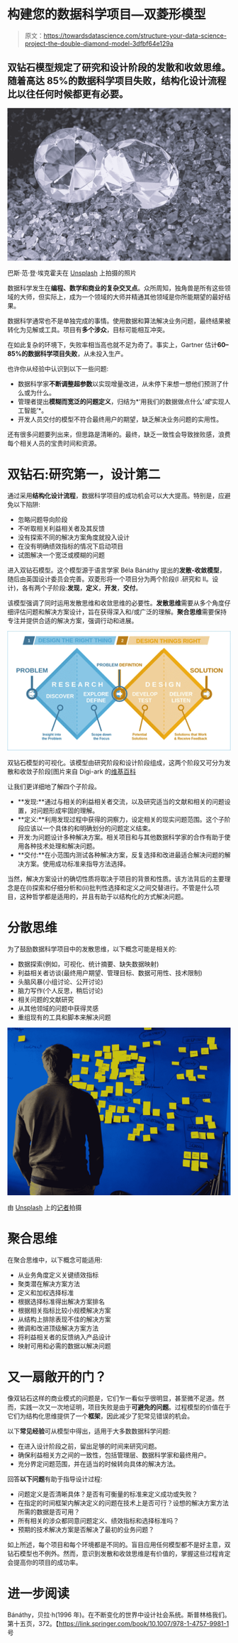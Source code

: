 # 构建您的数据科学项目—双菱形模型

> 原文：<https://towardsdatascience.com/structure-your-data-science-project-the-double-diamond-model-3dfbf64e129a>

## 双钻石模型规定了研究和设计阶段的发散和收敛思维。随着高达 85%的数据科学项目失败，结构化设计流程比以往任何时候都更有必要。

![](img/4bfce3360614284065e63258d737b0df.png)

巴斯·范·登·埃克霍夫在 [Unsplash](https://unsplash.com?utm_source=medium&utm_medium=referral) 上拍摄的照片

数据科学发生在**编程、数学和商业的复杂交叉点**。众所周知，独角兽是所有这些领域的大师，但实际上，成为一个领域的大师并精通其他领域是你所能期望的最好结果。

数据科学通常也不是单独完成的事情。使用数据和算法解决业务问题，最终结果被转化为见解或工具。项目有**多个涉众**，目标可能相互冲突。

在如此复杂的环境下，失败率相当高也就不足为奇了。事实上，Gartner 估计**60–85%的数据科学项目失败**，从未投入生产。

也许你从经验中认识到以下一些问题:

*   数据科学家**不断调整超参数**以实现增量改进，从未停下来想一想他们预测了什么或为什么。
*   管理者提出**模糊而宽泛的问题定义**，归结为*‘用我们的数据做点什么’*或*‘实现人工智能’*。
*   开发人员交付的模型不符合最终用户的期望，缺乏解决业务问题的实用性。

还有很多问题要列出来，但思路是清晰的。最终，缺乏一致性会导致挫败感，浪费每个相关人员的宝贵时间和资源。

# 双钻石:研究第一，设计第二

通过采用**结构化设计流程**，数据科学项目的成功机会可以大大提高。特别是，应避免以下陷阱:

*   忽略问题导向阶段
*   不听取相关利益相关者及其反馈
*   没有探索不同的解决方案角度就投入设计
*   在没有明确绩效指标的情况下启动项目
*   试图解决一个宽泛或模糊的问题

进入双钻石模型。这个模型源于语言学家 Béla Bánáthy 提出的**发散-收敛模型**，随后由英国设计委员会完善。双菱形将一个项目分为两个阶段(I .研究和 II。设计)，各有两个子阶段:**发现**，**定义**，**开发**，**交付**。

该模型强调了同时运用发散思维和收敛思维的必要性。**发散思维**需要从多个角度仔细评估问题和解决方案设计，旨在获得深入和/或广泛的理解。**聚合思维**需要保持专注并提供合适的解决方案，强调行动和进展。

![](img/94dbec46c998d4f5f78560f189fd4ad9.png)

双钻石模型的可视化。该模型由研究阶段和设计阶段组成，这两个阶段又可分为发散和收敛子阶段[图片来自 Digi-ark 的[维基百科](https://en.wikipedia.org/wiki/Double_Diamond_(design_process_model)#/media/File:Double_diamond.png)

让我们更详细地了解四个子阶段。

*   **发现:**通过与相关的利益相关者交流，以及研究适当的文献和相关的问题设置，对问题形成牢固的理解。
*   **定义:**利用发现过程中获得的洞察力，设定相关的现实问题范围。这个子阶段应该以一个具体的和明确划分的问题定义结束。
*   开发:为问题设计多种解决方案。相关项目和与其他数据科学家的合作有助于使用各种技术处理和解决问题。
*   **交付:**在小范围内测试各种解决方案，反复选择和改进最适合解决问题的解决方案。使用成功标准来指导方法选择。

当然，解决方案设计的确切性质将取决于项目的背景和性质。该方法背后的主要理念是在(I)探索和仔细分析和(ii)批判性选择和定义之间交替进行。不管是什么项目，这种哲学都是适用的，并且有助于以结构化的方式解决问题。

# 分散思维

为了鼓励数据科学项目中的发散思维，以下概念可能是相关的:

*   数据探索(例如，可视化、统计摘要、缺失数据映射)
*   利益相关者访谈(最终用户期望、管理目标、数据可用性、技术限制)
*   头脑风暴(小组讨论、公开讨论)
*   脑力写作(个人反思，稍后讨论)
*   相关问题的文献研究
*   从其他领域的问题中获得灵感
*   重组现有的工具和脚本来解决问题

![](img/5291318597035e6648a57b75dee4ceee.png)

由 [Unsplash](https://unsplash.com?utm_source=medium&utm_medium=referral) 上的[记者](https://unsplash.com/@perloov?utm_source=medium&utm_medium=referral)拍摄

# 聚合思维

在聚合思维中，以下概念可能适用:

*   从业务角度定义关键绩效指标
*   聚类潜在解决方案方法
*   定义和加权选择标准
*   根据选择标准得出解决方案排名
*   根据相关指标比较小规模解决方案
*   从结构上排除表现不佳的解决方案
*   微调和改进顶级解决方案方法
*   将利益相关者的反馈纳入产品设计
*   映射可用和必需的数据以解决问题

# 又一扇敞开的门？

像双钻石这样的商业模式的问题是，它们乍一看似乎很明显，甚至微不足道。然而，实践一次又一次地证明，项目失败是由于**可避免的问题**。过程模型的价值在于它们为结构化思维提供了一个**框架**，因此减少了犯常见错误的机会。

以下**常见经验**可从模型中得出，适用于大多数数据科学问题:

*   在进入设计阶段之前，留出足够的时间来研究问题。
*   确保利益相关方之间的一致性，包括管理层、数据科学家和最终用户。
*   充分界定问题范围，并在适当的时候转向具体的解决方法。

回答**以下问题**有助于指导设计过程:

*   问题定义是否清晰具体？是否有可衡量的标准来定义成功或失败？
*   在指定的时间框架内解决定义的问题在技术上是否可行？设想的解决方案方法所需的数据是否可用？
*   所有相关的涉众都同意问题定义、绩效指标和选择标准吗？
*   预期的技术解决方案是否解决了最初的业务问题？

如上所述，每个项目和每个环境都是不同的。盲目应用任何模型都不是好主意，双钻石模型也不例外。然而，意识到发散和收敛思维是有价值的，掌握这些过程肯定会提高你的项目的成功率。

# 进一步阅读

Bánáthy，贝拉·h(1996 年)。在不断变化的世界中设计社会系统。斯普林格我们。第十五页，372。【https://link.springer.com/book/10.1007/978-1-4757-9981-1 号

[](https://en.wikipedia.org/wiki/Double_Diamond_%28design_process_model%29)  [](https://www.designcouncil.org.uk/news-opinion/what-framework-innovation-design-councils-evolved-double-diamond)  [](https://www.techtarget.com/searchbusinessanalytics/feature/How-to-increase-the-success-rate-of-data-science-projects#:~:text=In%202016%2C%20Gartner%20estimated%20that,real%20number%20is%20around%2085%25) 